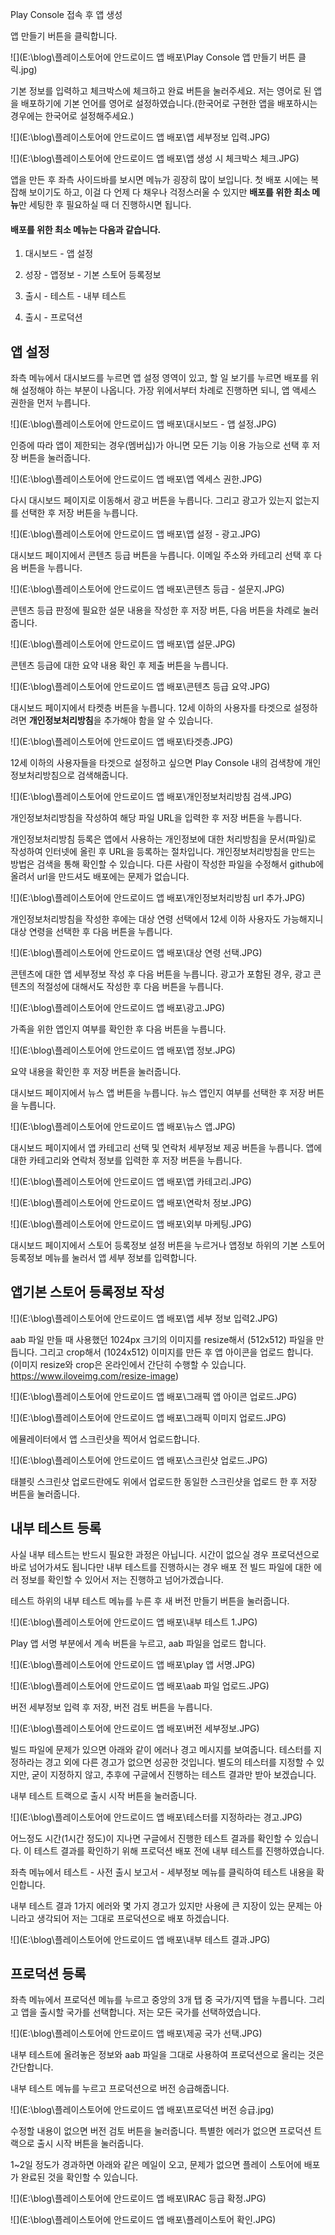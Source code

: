 Play Console 접속 후 앱 생성

앱 만들기 버튼을 클릭합니다.

![](E:\blog\플레이스토어에 안드로이드 앱 배포\Play Console 앱 만들기 버튼 클릭.jpg)

기본 정보를 입력하고 체크박스에 체크하고 완료 버튼을 눌러주세요. 저는 영어로 된 앱을 배포하기에 기본 언어를 영어로 설정하였습니다.(한국어로 구현한 앱을 배포하시는 경우에는 한국어로 설정해주세요.)

![](E:\blog\플레이스토어에 안드로이드 앱 배포\앱 세부정보 입력.JPG)

![](E:\blog\플레이스토어에 안드로이드 앱 배포\앱 생성 시 체크박스 체크.JPG)



앱을 만든 후 좌측 사이드바를 보시면 메뉴가 굉장히 많이 보입니다. 첫 배포 시에는 복잡해 보이기도 하고, 이걸 다 언제 다 채우나 걱정스러울 수 있지만 **배포를 위한 최소 메뉴**만 세팅한 후 필요하실 때 더 진행하시면 됩니다.

#### 배포를 위한 최소 메뉴는 다음과 같습니다.

1. 대시보드 - 앱 설정

2. 성장 - 앱정보 - 기본 스토어 등록정보

3. 출시 - 테스트 - 내부 테스트

4. 출시 - 프로덕션



## 앱 설정

좌측 메뉴에서 대시보드를 누르면 앱 설정 영역이 있고, 할 일 보기를 누르면 배포를 위해 설정해야 하는 부분이 나옵니다. 가장 위에서부터 차례로 진행하면 되니, 앱 액세스 권한을 먼저 누릅니다.

![](E:\blog\플레이스토어에 안드로이드 앱 배포\대시보드 - 앱 설정.JPG)

인증에 따라 앱이 제한되는 경우(멤버십)가 아니면 모든 기능 이용 가능으로 선택 후 저장 버튼을 눌러줍니다.

![](E:\blog\플레이스토어에 안드로이드 앱 배포\앱 엑세스 권한.JPG)

다시 대시보드 페이지로 이동해서 광고 버튼을 누릅니다. 그리고 광고가 있는지 없는지를 선택한 후 저장 버튼을 누릅니다.

![](E:\blog\플레이스토어에 안드로이드 앱 배포\앱 설정 - 광고.JPG)

대시보드 페이지에서 콘텐츠 등급 버튼을 누릅니다. 이메일 주소와 카테고리 선택 후 다음 버튼을 누릅니다.

![](E:\blog\플레이스토어에 안드로이드 앱 배포\콘텐츠 등급 - 설문지.JPG)

콘텐츠 등급 판정에 필요한 설문 내용을 작성한 후 저장 버튼, 다음 버튼을 차례로 눌러줍니다.

![](E:\blog\플레이스토어에 안드로이드 앱 배포\앱 설문.JPG)

콘텐츠 등급에 대한 요약 내용 확인 후 제출 버튼을 누릅니다.

![](E:\blog\플레이스토어에 안드로이드 앱 배포\콘텐츠 등급 요약.JPG)

대시보드 페이지에서 타켓층 버튼을 누릅니다. 12세 이하의 사용자를 타겟으로 설정하려면 **개인정보처리방침**을 추가해야 함을 알 수 있습니다.

![](E:\blog\플레이스토어에 안드로이드 앱 배포\타겟층.JPG)

12세 이하의 사용자들을 타겟으로 설정하고 싶으면 Play Console 내의 검색창에 개인정보처리방침으로 검색해줍니다.

![](E:\blog\플레이스토어에 안드로이드 앱 배포\개인정보처리방침 검색.JPG)

개인정보처리방침을 작성하여 해당 파일 URL을 입력한 후 저장 버튼을 누릅니다. 

개인정보처리방침 등록은 앱에서 사용하는 개인정보에 대한 처리방침을 문서(파일)로 작성하여 인터넷에 올린 후 URL을 등록하는 절차입니다. 개인정보처리방침을 만드는 방법은 검색을 통해 확인할 수 있습니다. 다른 사람이 작성한 파일을 수정해서 github에 올려서 url을 만드셔도 배포에는 문제가 없습니다.

![](E:\blog\플레이스토어에 안드로이드 앱 배포\개인정보처리방침 url 추가.JPG)

개인정보처리방침을 작성한 후에는 대상 연령 선택에서 12세 이하 사용자도 가능해지니 대상 연령을 선택한 후 다음 버튼을 누릅니다.

![](E:\blog\플레이스토어에 안드로이드 앱 배포\대상 연령 선택.JPG)

콘텐츠에 대한 앱 세부정보 작성 후 다음 버튼을 누릅니다. 광고가 포함된 경우, 광고 콘텐츠의 적절성에 대해서도 작성한 후 다음 버튼을 누릅니다.

![](E:\blog\플레이스토어에 안드로이드 앱 배포\광고.JPG)

가족을 위한 앱인지 여부를 확인한 후 다음 버튼을 누릅니다.

![](E:\blog\플레이스토어에 안드로이드 앱 배포\앱 정보.JPG)

요약 내용을 확인한 후 저장 버튼을 눌러줍니다.

대시보드 페이지에서 뉴스 앱 버튼을 누릅니다. 뉴스 앱인지 여부를 선택한 후 저장 버튼을 누릅니다.

![](E:\blog\플레이스토어에 안드로이드 앱 배포\뉴스 앱.JPG)

대시보드 페이지에서 앱 카테고리 선택 및 연락처 세부정보 제공 버튼을 누릅니다. 앱에 대한 카테고리와 연락처 정보를 입력한 후 저장 버튼을 누릅니다.

![](E:\blog\플레이스토어에 안드로이드 앱 배포\앱 카테고리.JPG)

![](E:\blog\플레이스토어에 안드로이드 앱 배포\연락처 정보.JPG)

![](E:\blog\플레이스토어에 안드로이드 앱 배포\외부 마케팅.JPG)

대시보드 페이지에서 스토어 등록정보 설정 버튼을 누르거나 앱정보 하위의 기본 스토어 등록정보 메뉴를 눌러서 앱 세부 정보를 입력합니다.



## 앱기본 스토어 등록정보 작성

![](E:\blog\플레이스토어에 안드로이드 앱 배포\앱 세부 정보 입력2.JPG)

aab 파일 만들 때 사용했던 1024px 크기의 이미지를 resize해서 (512x512) 파일을 만듭니다. 그리고 crop해서 (1024x512) 이미지를 만든 후 앱 아이콘을 업로드 합니다. (이미지 resize와 crop은 온라인에서 간단히 수행할 수 있습니다. https://www.iloveimg.com/resize-image)

![](E:\blog\플레이스토어에 안드로이드 앱 배포\그래픽 앱 아이콘 업로드.JPG)

![](E:\blog\플레이스토어에 안드로이드 앱 배포\그래픽 이미지 업로드.JPG)

에뮬레이터에서 앱 스크린샷을 찍어서 업로드합니다.

![](E:\blog\플레이스토어에 안드로이드 앱 배포\스크린샷 업로드.JPG)

태블릿 스크린샷 업로드란에도 위에서 업로드한 동일한 스크린샷을 업로드 한 후 저장 버튼을 눌러줍니다.



## 내부 테스트 등록

사실 내부 테스트는 반드시 필요한 과정은 아닙니다. 시간이 없으실 경우 프로덕션으로 바로 넘어가셔도 됩니다만 내부 테스트를 진행하시는 경우 배포 전 빌드 파일에 대한 에러 정보를 확인할 수 있어서 저는 진행하고 넘어가겠습니다.

테스트 하위의 내부 테스트 메뉴를 누른 후 새 버전 만들기 버튼을 눌러줍니다.

![](E:\blog\플레이스토어에 안드로이드 앱 배포\내부 테스트 1.JPG)

Play 앱 서명 부분에서 계속 버튼을 누르고, aab 파일을 업로드 합니다. 

![](E:\blog\플레이스토어에 안드로이드 앱 배포\play 앱 서명.JPG)

![](E:\blog\플레이스토어에 안드로이드 앱 배포\aab 파일 업로드.JPG)

버전 세부정보 입력 후 저장, 버전 검토 버튼을 누릅니다.

![](E:\blog\플레이스토어에 안드로이드 앱 배포\버전 세부정보.JPG)

빌드 파일에 문제가 있으면 아래와 같이 에러나 경고 메시지를 보여줍니다. 테스터를 지정하라는 경고 외에 다른 경고가 없으면 성공한 것입니다. 별도의 테스터를 지정할 수 있지만, 굳이 지정하지 않고, 추후에 구글에서 진행하는 테스트 결과만 받아 보겠습니다.

내부 테스트 트랙으로 출시 시작 버튼을 눌러줍니다.

![](E:\blog\플레이스토어에 안드로이드 앱 배포\테스터를 지정하라는 경고.JPG)

어느정도 시간(1시간 정도)이 지나면 구글에서 진행한 테스트 결과를 확인할 수 있습니다. 이 테스트 결과를 확인하기 위해 프로덕션 배포 전에 내부 테스트를 진행하였습니다.

좌측 메뉴에서 테스트 - 사전 출시 보고서 - 세부정보 메뉴를 클릭하여 테스트 내용을 확인합니다.

내부 테스트 결과 1가지 에러와 몇 가지 경고가 있지만 사용에 큰 지장이 있는 문제는 아니라고 생각되어 저는 그대로 프로덕션으로 배포 하겠습니다. 

![](E:\blog\플레이스토어에 안드로이드 앱 배포\내부 테스트 결과.JPG)



## 프로덕션 등록

좌측 메뉴에서 프로덕션 메뉴를 누르고 중앙의 3개 탭 중 국가/지역 탭을 누릅니다. 그리고 앱을 출시할 국가를 선택합니다. 저는 모든 국가를 선택하였습니다.

![](E:\blog\플레이스토어에 안드로이드 앱 배포\제공 국가 선택.JPG)

내부 테스트에 올려놓은 정보와 aab 파일을 그대로 사용하여 프로덕션으로 올리는 것은 간단합니다.

내부 테스트 메뉴를 누르고 프로덕션으로 버전 승급해줍니다. 

![](E:\blog\플레이스토어에 안드로이드 앱 배포\프로덕션 버전 승급.jpg)

수정할 내용이 없으면 버전 검토 버튼을 눌러줍니다. 특별한 에러가 없으면 프로덕션 트랙으로 출시 시작 버튼을 눌러줍니다. 

1~2일 정도가 경과하면 아래와 같은 메일이 오고, 문제가 없으면 플레이 스토어에 배포가 완료된 것을 확인할 수 있습니다.

![](E:\blog\플레이스토어에 안드로이드 앱 배포\IRAC 등급 확정.JPG)

![](E:\blog\플레이스토어에 안드로이드 앱 배포\플레이스토어 확인.JPG)